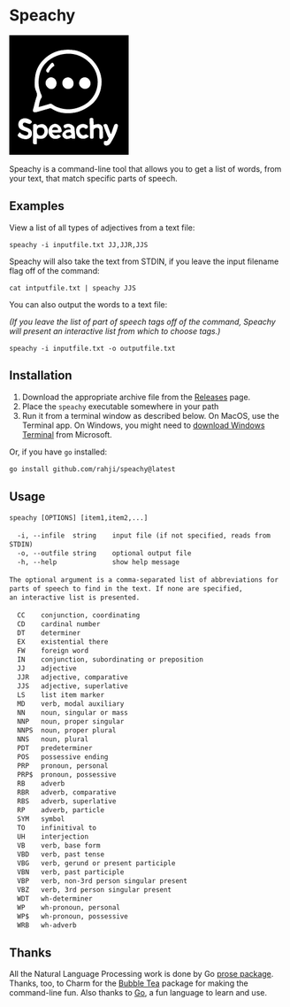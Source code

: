 # Speachy

![Speachy](speachy.png "Speachy")

Speachy is a command-line tool that allows you to get a list of words, from your text,
that match specific parts of speech.

## Examples

View a list of all types of adjectives from a text file:

```
speachy -i inputfile.txt JJ,JJR,JJS
```

Speachy will also take the text from STDIN, if you leave the input filename flag off of the command:

```
cat intputfile.txt | speachy JJS
```

You can also output the words to a text file:

*(If you leave the list of part of speech tags off of the command, Speachy
will present an interactive list from which to choose tags.)*

```
speachy -i inputfile.txt -o outputfile.txt
```

## Installation

1. Download the appropriate archive file from the [Releases](releases) page.
2. Place the `speachy` executable somewhere in your path
3. Run it from a terminal window as described below. On MacOS, use the Terminal app. On Windows, you might need to [download Windows Terminal](https://apps.microsoft.com/store/detail/windows-terminal/9N0DX20HK701?hl=en-us&gl=us&rtc=1) from Microsoft.

Or, if you have `go` installed:

```bash
go install github.com/rahji/speachy@latest
```

## Usage

```
speachy [OPTIONS] [item1,item2,...]

  -i, --infile  string    input file (if not specified, reads from STDIN)
  -o, --outfile string    optional output file
  -h, --help              show help message

The optional argument is a comma-separated list of abbreviations for
parts of speech to find in the text. If none are specified,
an interactive list is presented.

  CC    conjunction, coordinating
  CD    cardinal number
  DT    determiner
  EX    existential there
  FW    foreign word
  IN    conjunction, subordinating or preposition
  JJ    adjective
  JJR   adjective, comparative
  JJS   adjective, superlative
  LS    list item marker
  MD    verb, modal auxiliary
  NN    noun, singular or mass
  NNP   noun, proper singular
  NNPS  noun, proper plural
  NNS   noun, plural
  PDT   predeterminer
  POS   possessive ending
  PRP   pronoun, personal
  PRP$  pronoun, possessive
  RB    adverb
  RBR   adverb, comparative
  RBS   adverb, superlative
  RP    adverb, particle
  SYM   symbol
  TO    infinitival to
  UH    interjection
  VB    verb, base form
  VBD   verb, past tense
  VBG   verb, gerund or present participle
  VBN   verb, past participle
  VBP   verb, non-3rd person singular present
  VBZ   verb, 3rd person singular present
  WDT   wh-determiner
  WP    wh-pronoun, personal
  WP$   wh-pronoun, possessive
  WRB   wh-adverb
```

## Thanks

All the Natural Language Processing work is done by Go [prose package](https://github.com/jdkato/prose). Thanks, too, to Charm for the [Bubble Tea](https://github.com/charmbracelet/bubbletea) package for making the command-line fun. Also thanks to [Go](https://go.dev/), a fun language to learn and use.
